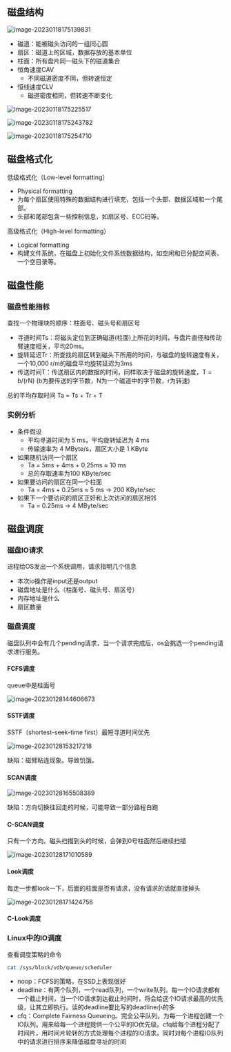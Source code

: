 ## 磁盘结构

![image-20230118175139831](images/image-20230118175139831.png)

- 磁道：能被磁头访问的一组同心圆
- 扇区：磁道上的区域，数据存放的基本单位
- 柱面：所有盘片同一磁头下的磁道集合
- 恒角速度CAV
  - 不同磁道密度不同，但转速恒定
- 恒线速度CLV
  - 磁道密度相同，但转速不断变化

![image-20230118175225517](images/image-20230118175225517.png)

![image-20230118175243782](images/image-20230118175243782.png)

![image-20230118175254710](images/image-20230118175254710.png)

## 磁盘格式化

低级格式化（Low-level formatting）

- Physical formatting
- 为每个扇区使用特殊的数据结构进行填充，包括一个头部、数据区域和一个尾部。
- 头部和尾部包含一些控制信息，如扇区号、ECC码等。

高级格式化（High-level formatting）

- Logical formatting
- 构建文件系统，在磁盘上初始化文件系统数据结构，如空闲和已分配空间表、一个空目录等。

## 磁盘性能

### 磁盘性能指标

查找一个物理块的顺序：柱面号、磁头号和扇区号

- 寻道时间Ts：将磁头定位到正确磁道(柱面)上所花的时间，与盘片直径和传动臂速度相关，平均20ms。
- 旋转延迟Tr：所查找的扇区转到磁头下所用的时间，与磁盘的旋转速度有关，一个10,000 r/m的磁盘平均旋转延迟为3ms
- 传送时间T：传送扇区内的数据的时间，同样取决于磁盘的旋转速度，T = b/(rN) (b为要传送的字节数，N为一个磁道中的字节数，r为转速)

总的平均存取时间 Ta = Ts + Tr + T

### 实例分析

- 条件假设
  - 平均寻道时间为 5 ms，平均旋转延迟为 4 ms
  - 传输速率为 4 MByte/s，扇区大小是 1 KByte
- 如果随机访问一个扇区
  - Ta = 5ms + 4ms + 0.25ms ≈ 10 ms
  - 总的存取速率为100 KByte/sec
- 如果要访问的扇区在同一个柱面
  - Ta = 4ms + 0.25ms ≈ 5 ms → 200 KByte/sec
- 如果下一个要访问的扇区正好和上次访问的扇区相邻
  - Ta = 0.25ms → 4 MByte/sec

## 磁盘调度

### 磁盘IO请求

进程给OS发出一个系统调用，请求指明几个信息

- 本次io操作是input还是output
- 磁盘地址是什么（柱面号、磁头号、扇区号）
- 内存地址是什么
- 扇区数量

### 磁盘调度

磁盘队列中会有几个pending请求，当一个请求完成后，os会挑选一个pending请求进行服务。

#### FCFS调度

queue中是柱面号

![image-20230128144606673](images/image-20230128144606673-1674888368679-1.png)

#### SSTF调度

SSTF（shortest-seek-time first）最短寻道时间优先

![image-20230128153217218](images/image-20230128153217218.png)

缺陷：磁臂粘连现象。导致饥饿。

#### SCAN调度

![image-20230128165508389](images/image-20230128165508389.png)

缺陷：方向切换往回走的时候，可能导致一部分路程白跑

#### C-SCAN调度

只有一个方向。磁头扫描到头的时候，会弹到0号柱面然后继续扫描

![image-20230128171010589](images/image-20230128171010589.png)

#### Look调度

每走一步都look一下，后面的柱面是否有请求，没有请求的话就直接掉头

![image-20230128171424756](images/image-20230128171424756.png)

#### C-Look调度

### Linux中的IO调度

查看调度策略的命令

```bash
cat /sys/block/vdb/queue/scheduler
```

- noop：FCFS的策略，在SSD上表现很好
- deadline：有两个队列，一个read队列，一个write队列。每一个IO请求都有一个截止时间，当一个IO请求到达截止时间时，将会给这个IO请求最高的优先级，让其立即执行。读的deadline要比写的deadline小的多
- cfq：Complete Fairness Queueing。完全公平队列。为每一个进程创建一个IO队列。用来给每一个进程提供一个公平的IO优先级。cfq给每个进程分配了时间片，用时间片轮转的方式处理每个进程的IO请求。同时对每个进程IO队列中的请求进行排序来降低磁盘寻址的时间
